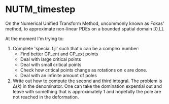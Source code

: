 # NUTM_timestep

On the Numerical Unified Transform Method, uncommonly known as Fokas' method, to approximate non-linear PDEs on a bounded spatial domain [0,L].

At the moment I'm trying to:
1. Complete 'special f.jl' such that x can be a complex number:
    * Find better CP_ent and CP_ext points
    * Deal with large critical points
    * Deal with small critical points
    * Check how critical points change as rotations on x are done.
    * Deal with an infinite amount of poles
4. Write out how to compute the second and third integral. The problem is $\Delta(k)$ in the denominator. One can take the domination expential out and leave with something that is approximately 1 and hopefully the pole are not reached in the deformation. 
